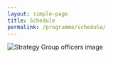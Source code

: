 ```yaml
---
layout: simple-page
title: Schedule
permalink: /programme/schedule/
---
```


![Strategy Group officers image](/images/Programme.png=100x100)
